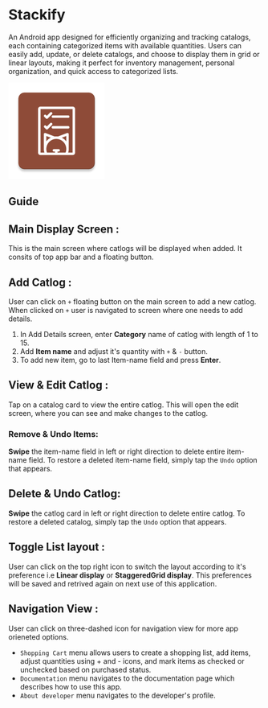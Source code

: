 # Stackify

An Android app designed for efficiently organizing and tracking catalogs, each containing categorized items with available quantities. Users can easily add, update, or delete catalogs, and choose to display them in grid or linear layouts, making it perfect for inventory management, personal organization, and quick access to categorized lists.

[![Stackify](https://github.com/1405yuga/Stackify/raw/refs/heads/main/app/src/main/res/mipmap-xxxhdpi/ic_launcher.webp "[Stackify] - An app to organize categories, create item lists with quantities, and display them in grid or staggered views based on user preference.")](https://github.com/1405yuga/Stackify)

## Guide 

## Main Display Screen :
This is the main screen where catlogs will be displayed when added. It consits of top app bar and a floating button.

## Add Catlog :
User can click on ` + ` floating button on the main screen to add a new catlog. When clicked on ` + ` user is navigated to screen where one needs to add details.

1. In Add Details screen, enter **Category** name of catlog with length of 1 to 15.
2. Add **Item name** and adjust it's quantity with ` + ` & ` - ` button.
3. To add new item, go to last Item-name field and press **Enter**.

## View & Edit Catlog :
Tap on a catalog card to view the entire catlog. This will open the edit screen, where you can see and make changes to the catlog.

### Remove & Undo Items:
**Swipe** the item-name field in left or right direction to delete entire item-name field. To restore a deleted item-name field, simply tap the ` Undo ` option that appears.

## Delete & Undo Catlog:
**Swipe** the catlog card in left or right direction to delete entire catlog. To restore a deleted catalog, simply tap the ` Undo ` option that appears.

## Toggle List layout :
User can click on the top right icon to switch the layout according to it's preference i.e **Linear display** or **StaggeredGrid display**. This preferences will be saved and retrived again on next use of this application.

## Navigation View :
User can click on three-dashed icon for navigation view for more app orieneted options.
- ` Shopping Cart ` menu allows users to create a shopping list, add items, adjust quantities using + and - icons, and mark items as checked or unchecked based on purchased status.
- ` Documentation ` menu navigates to the documentation page which describes how to use this app.
- ` About developer ` menu navigates to the developer's profile.

